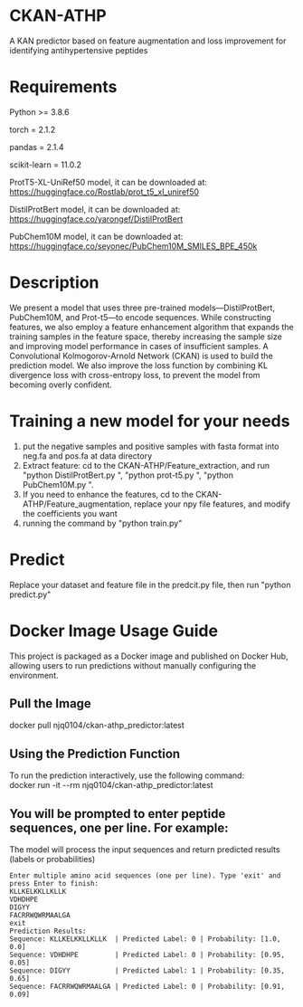 # CKAN-ATHP
A KAN predictor based on feature augmentation and loss improvement for identifying antihypertensive peptides
# Requirements
Python >= 3.8.6

torch = 2.1.2

pandas = 2.1.4

scikit-learn = 11.0.2

ProtT5-XL-UniRef50 model, it can be downloaded at: https://huggingface.co/Rostlab/prot_t5_xl_uniref50

DistilProtBert model, it can be downloaded at: https://huggingface.co/yarongef/DistilProtBert

PubChem10M model, it can be downloaded at: https://huggingface.co/seyonec/PubChem10M_SMILES_BPE_450k
# Description
We present a model that uses three pre-trained models—DistilProtBert, PubChem10M, and Prot-t5—to encode sequences. While constructing features, we also employ a feature enhancement algorithm that expands the training samples in the feature space, thereby increasing the sample size and improving model performance in cases of insufficient samples. A Convolutional Kolmogorov-Arnold Network (CKAN) is used to build the prediction model. We also improve the loss function by combining KL divergence loss with cross-entropy loss, to prevent the model from becoming overly confident. 
# Training a new model for your needs
1. put the negative samples and positive samples with fasta format into neg.fa and pos.fa at data directory
2. Extract  feature: cd to the CKAN-ATHP/Feature_extraction, and run "python DistilProtBert.py ", "python prot-t5.py ", "python PubChem10M.py ".
3. If you need to enhance the features, cd to the CKAN-ATHP/Feature_augmentation, replace your npy file features, and modify the coefficients you want
4. running the command by "python train.py"
# Predict
Replace your dataset and feature file in the predcit.py file, then run "python predict.py"
# Docker Image Usage Guide
This project is packaged as a Docker image and published on Docker Hub, allowing users to run predictions without manually configuring the environment.
## Pull the Image
docker pull njq0104/ckan-athp_predictor:latest
## Using the Prediction Function
To run the prediction interactively, use the following command:  
docker run -it --rm njq0104/ckan-athp_predictor:latest
## You will be prompted to enter peptide sequences, one per line. For example:
The model will process the input sequences and return predicted results (labels or probabilities)  
```
Enter multiple amino acid sequences (one per line). Type 'exit' and press Enter to finish:
KLLKELKKLLKLLK
VDHDHPE
DIGYY
FACRRWQWRMAALGA
exit  
Prediction Results:
Sequence: KLLKELKKLLKLLK  | Predicted Label: 0 | Probability: [1.0, 0.0]
Sequence: VDHDHPE         | Predicted Label: 0 | Probability: [0.95, 0.05]
Sequence: DIGYY           | Predicted Label: 1 | Probability: [0.35, 0.65]
Sequence: FACRRWQWRMAALGA | Predicted Label: 0 | Probability: [0.91, 0.09]

